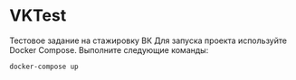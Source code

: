 # VKTest
Тестовое задание на стажировку ВК
Для запуска проекта используйте Docker Compose. Выполните следующие команды:

```bash
docker-compose up
